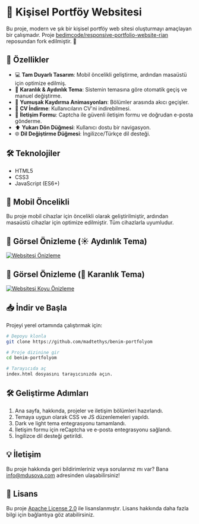 # 🚀 Kişisel Portföy Websitesi

Bu proje, modern ve şık bir kişisel portföy web sitesi oluşturmayı amaçlayan bir çalışmadır. Proje [bedimcode/responsive-portfolio-website-rian](https://github.com/bedimcode/responsive-portfolio-website-rian) reposundan fork edilmiştir. 🌟

## 🎯 Özellikler

- 💻 **Tam Duyarlı Tasarım**: Mobil öncelikli geliştirme, ardından masaüstü için optimize edilmiş.
- 🎨 **Karanlık & Aydınlık Tema**: Sistemin temasına göre otomatik geçiş ve manuel değiştirme.
- 🚀 **Yumuşak Kaydırma Animasyonları**: Bölümler arasında akıcı geçişler.
- 📄 **CV İndirme**: Kullanıcıların CV'ni indirebilmesi.
- 📩 **İletişim Formu**: Captcha ile güvenli iletişim formu ve doğrudan e-posta gönderme.
- ⬆️ **Yukarı Dön Düğmesi**: Kullanıcı dostu bir navigasyon.
- 🌐 **Dil Değiştirme Düğmesi**: İngilizce/Türkçe dil desteği.

## 🛠️ Teknolojiler

- HTML5
- CSS3
- JavaScript (ES6+)

## 📱 Mobil Öncelikli

Bu proje mobil cihazlar için öncelikli olarak geliştirilmiştir, ardından masaüstü cihazlar için optimize edilmiştir. Tüm cihazlarla uyumludur. 

## 📸 Görsel Önizleme (☀️ Aydınlık Tema)

[![Websitesi Önizleme](/onizleme.jpeg)](https://mdusova.com)

## 📸 Görsel Önizleme (🌙 Karanlık Tema)

[![Websitesi Koyu Önizleme](/koyu_onizleme.jpeg)](https://mdusova.com)


## 📥 İndir ve Başla

Projeyi yerel ortamında çalıştırmak için:

```bash
# Depoyu klonla
git clone https://github.com/madtethys/benim-portfolyom

# Proje dizinine gir
cd benim-portfolyom

# Tarayıcıda aç
index.html dosyasını tarayıcınızda açın.
```

## 🛠️ Geliştirme Adımları

1. Ana sayfa, hakkında, projeler ve iletişim bölümleri hazırlandı.
2. Temaya uygun olarak CSS ve JS düzenlemeleri yapıldı.
3. Dark ve light tema entegrasyonu tamamlandı.
4. İletişim formu için reCaptcha ve e-posta entegrasyonu sağlandı.
5. İngilizce dil desteği getirildi.

## 💡 İletişim

Bu proje hakkında geri bildirimleriniz veya sorularınız mı var? Bana [info@mdusova.com](mailto:info@mdusova.com) adresinden ulaşabilirsiniz!

## 📜 Lisans

Bu proje [Apache License 2.0](LICENSE) ile lisanslanmıştır. Lisans hakkında daha fazla bilgi için bağlantıya göz atabilirsiniz.
